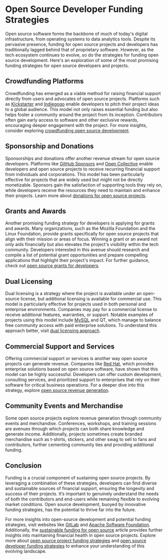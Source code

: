 # Open Source Developer Funding Strategies

Open source software forms the backbone of much of today's digital infrastructure, from operating systems to data analytics tools. Despite its pervasive presence, funding for open source projects and developers has traditionally lagged behind that of proprietary software. However, as the tech ecosystem continues to evolve, so do the strategies for funding open source development. Here's an exploration of some of the most promising funding strategies for open source developers and projects.

## Crowdfunding Platforms

Crowdfunding has emerged as a viable method for raising financial support directly from users and advocates of open source projects. Platforms such as [Kickstarter](https://www.kickstarter.com/) and [Indiegogo](https://www.indiegogo.com/) enable developers to pitch their project ideas to a global audience. This model not only raises essential funding but also helps foster a community around the project from its inception. Contributors often gain early access to software and other exclusive rewards, encouraging deeper engagement with the project. For more insights, consider exploring [crowdfunding open source development](https://www.license-token.com/wiki/crowdfunding-open-source-development).

## Sponsorship and Donations

Sponsorships and donations offer another revenue stream for open source developers. Platforms like [GitHub Sponsors](https://github.com/sponsors) and [Open Collective](https://opencollective.com/) enable developers and open source projects to receive recurring financial support from individuals and corporations. This model has been particularly effective for projects that are widely used but might not be directly monetizable. Sponsors gain the satisfaction of supporting tools they rely on, while developers receive the resources they need to maintain and enhance their projects. Learn more about [donations for open source projects](https://www.license-token.com/wiki/donations-for-open-source-projects).

## Grants and Awards

Another promising funding strategy for developers is applying for grants and awards. Many organizations, such as the Mozilla Foundation and the Linux Foundation, provide grants specifically for open source projects that align with their mission or areas of focus. Winning a grant or an award not only aids financially but also elevates the project's visibility within the tech community. Developers interested in this avenue should research and compile a list of potential grant opportunities and prepare compelling applications that highlight their project's impact. For further guidance, check out [open source grants for developers](https://www.license-token.com/wiki/open-source-grants-for-developers).

## Dual Licensing

Dual licensing is a strategy where the project is available under an open-source license, but additional licensing is available for commercial use. This model is particularly effective for projects used in both personal and enterprise environments. Companies may pay for a commercial license to receive additional features, warranties, or support. Notable examples of projects using this model include [MySQL](https://www.mysql.com/) and QT, which manage to balance free community access with paid enterprise solutions. To understand this approach better, visit [dual licensing approach](https://www.license-token.com/wiki/dual-licensing-approach).

## Commercial Support and Services

Offering commercial support or services is another way open source projects can generate revenue. Companies like [Red Hat](https://www.redhat.com/), which provides enterprise solutions based on open source software, have shown that this model can be highly successful. Developers can offer custom development, consulting services, and prioritized support to enterprises that rely on their software for critical business operations. For a deeper dive into this strategy, explore [open source revenue generation](https://www.license-token.com/wiki/open-source-revenue-generation).

## Community Events and Merchandise

Some open source projects explore revenue generation through community events and merchandise. Conferences, workshops, and training sessions are avenues through which projects can both share knowledge and generate income. Additionally, projects sometimes create branded merchandise such as t-shirts, stickers, and other swag to sell to fans and contributors, further cementing community ties and providing additional funding.

## Conclusion

Funding is a crucial component of sustaining open source projects. By leveraging a combination of these strategies, developers can find diverse and sustainable sources of financial support, ensuring the longevity and success of their projects. It’s important to genuinely understand the needs of both the contributors and end-users while remaining flexible to evolving market conditions. Open source development, buoyed by innovative funding strategies, has the potential to thrive far into the future.

For more insights into open-source development and potential funding strategies, visit websites like [GitLab](https://about.gitlab.com/open-source/) and [Apache Software Foundation](https://www.apache.org/). Additionally, the [sustainable funding for open source](https://www.license-token.com/wiki/sustainable-funding-for-open-source) article provides further insights into maintaining financial health in open source projects. Explore more about [open source project funding strategies](https://www.license-token.com/wiki/open-source-project-funding-strategies) and [open source developer funding strategies](https://www.license-token.com/wiki/open-source-developer-funding-strategies) to enhance your understanding of this evolving landscape.